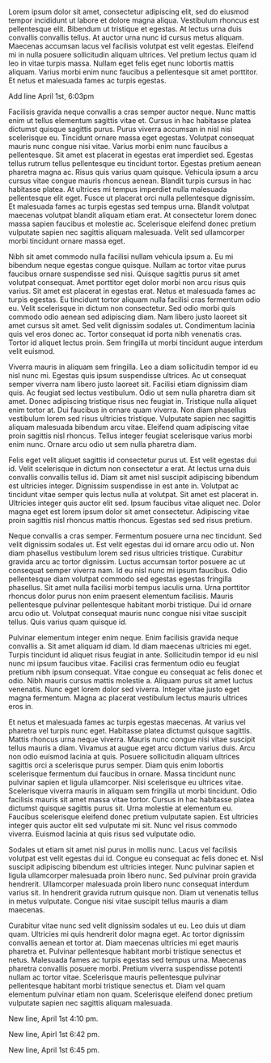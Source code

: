 Lorem ipsum dolor sit amet, consectetur adipiscing elit, sed do eiusmod tempor incididunt ut labore et dolore magna aliqua. 
Vestibulum rhoncus est pellentesque elit. Bibendum ut tristique et egestas. At lectus urna duis convallis convallis tellus. 
At auctor urna nunc id cursus metus aliquam. Maecenas accumsan lacus vel facilisis volutpat est velit egestas. Eleifend mi in nulla posuere sollicitudin 
aliquam ultrices. Vel pretium lectus quam id leo in vitae turpis massa. Nullam eget felis eget nunc lobortis mattis aliquam. Varius morbi enim nunc faucibus 
a pellentesque sit amet porttitor. Et netus et malesuada fames ac turpis egestas.

Add line April 1st, 6:03pm

Facilisis gravida neque convallis a cras semper auctor neque. Nunc mattis enim ut tellus elementum sagittis vitae et. Cursus in hac habitasse platea dictumst
quisque sagittis purus. Purus viverra accumsan in nisl nisi scelerisque eu. Tincidunt ornare massa eget egestas. Volutpat consequat mauris nunc congue nisi vitae. 
Varius morbi enim nunc faucibus a pellentesque. Sit amet est placerat in egestas erat imperdiet sed. Egestas tellus rutrum tellus pellentesque eu tincidunt tortor. 
Egestas pretium aenean pharetra magna ac. Risus quis varius quam quisque. Vehicula ipsum a arcu cursus vitae congue mauris rhoncus aenean. 
Blandit turpis cursus in hac habitasse platea. At ultrices mi tempus imperdiet nulla malesuada pellentesque elit eget. 
Fusce ut placerat orci nulla pellentesque dignissim. Et malesuada fames ac turpis egestas sed tempus urna. 
Blandit volutpat maecenas volutpat blandit aliquam etiam erat. At consectetur lorem donec massa sapien faucibus et molestie ac. 
Scelerisque eleifend donec pretium vulputate sapien nec sagittis aliquam malesuada. Velit sed ullamcorper morbi tincidunt ornare massa eget.

Nibh sit amet commodo nulla facilisi nullam vehicula ipsum a. Eu mi bibendum neque egestas congue quisque. Nullam ac tortor vitae purus faucibus ornare 
suspendisse sed nisi. Quisque sagittis purus sit amet volutpat consequat. Amet porttitor eget dolor morbi non arcu risus quis varius. Sit amet est placerat 
in egestas erat. Netus et malesuada fames ac turpis egestas. Eu tincidunt tortor aliquam nulla facilisi cras fermentum odio eu. Velit scelerisque in dictum 
non consectetur. Sed odio morbi quis commodo odio aenean sed adipiscing diam. Nam libero justo laoreet sit amet cursus sit amet. Sed velit dignissim sodales ut. 
Condimentum lacinia quis vel eros donec ac. Tortor consequat id porta nibh venenatis cras. Tortor id aliquet lectus proin. Sem fringilla ut morbi tincidunt augue 
interdum velit euismod.

Viverra mauris in aliquam sem fringilla. Leo a diam sollicitudin tempor id eu nisl nunc mi. Egestas quis ipsum suspendisse ultrices. Ac ut consequat semper 
viverra nam libero justo laoreet sit. Facilisi etiam dignissim diam quis. Ac feugiat sed lectus vestibulum. Odio ut sem nulla pharetra diam sit amet. Donec 
adipiscing tristique risus nec feugiat in. Tristique nulla aliquet enim tortor at. Dui faucibus in ornare quam viverra. Non diam phasellus vestibulum lorem sed 
risus ultricies tristique. Vulputate sapien nec sagittis aliquam malesuada bibendum arcu vitae. Eleifend quam adipiscing vitae proin sagittis nisl rhoncus. 
Tellus integer feugiat scelerisque varius morbi enim nunc. Ornare arcu odio ut sem nulla pharetra diam.

Felis eget velit aliquet sagittis id consectetur purus ut. Est velit egestas dui id. Velit scelerisque in dictum non consectetur a erat. At lectus urna duis 
convallis convallis tellus id. Diam sit amet nisl suscipit adipiscing bibendum est ultricies integer. Dignissim suspendisse in est ante in. Volutpat ac 
tincidunt vitae semper quis lectus nulla at volutpat. Sit amet est placerat in. Ultricies integer quis auctor elit sed. Ipsum faucibus vitae aliquet nec. 
Dolor magna eget est lorem ipsum dolor sit amet consectetur. Adipiscing vitae proin sagittis nisl rhoncus mattis rhoncus. Egestas sed sed risus pretium.

Neque convallis a cras semper. Fermentum posuere urna nec tincidunt. Sed velit dignissim sodales ut. Est velit egestas dui id ornare arcu odio ut. Non diam 
phasellus vestibulum lorem sed risus ultricies tristique. Curabitur gravida arcu ac tortor dignissim. Luctus accumsan tortor posuere ac ut consequat semper 
viverra nam. Id eu nisl nunc mi ipsum faucibus. Odio pellentesque diam volutpat commodo sed egestas egestas fringilla phasellus. Sit amet nulla facilisi morbi 
tempus iaculis urna. Urna porttitor rhoncus dolor purus non enim praesent elementum facilisis. Mauris pellentesque pulvinar pellentesque habitant morbi tristique. 
Dui id ornare arcu odio ut. Volutpat consequat mauris nunc congue nisi vitae suscipit tellus. Quis varius quam quisque id.

Pulvinar elementum integer enim neque. Enim facilisis gravida neque convallis a. Sit amet aliquam id diam. Id diam maecenas ultricies mi eget. Turpis tincidunt 
id aliquet risus feugiat in ante. Sollicitudin tempor id eu nisl nunc mi ipsum faucibus vitae. Facilisi cras fermentum odio eu feugiat pretium nibh ipsum consequat. Vitae congue eu consequat ac felis donec et odio. Nibh mauris cursus mattis molestie a. Aliquam purus sit amet luctus venenatis. Nunc eget lorem dolor sed viverra. Integer vitae justo eget magna fermentum. Magna ac placerat vestibulum lectus mauris ultrices eros in.

Et netus et malesuada fames ac turpis egestas maecenas. At varius vel pharetra vel turpis nunc eget. Habitasse platea dictumst quisque sagittis. 
Mattis rhoncus urna neque viverra. Mauris nunc congue nisi vitae suscipit tellus mauris a diam. Vivamus at augue eget arcu dictum varius duis. Arcu non odio 
euismod lacinia at quis. Posuere sollicitudin aliquam ultrices sagittis orci a scelerisque purus semper. Diam quis enim lobortis scelerisque fermentum dui 
faucibus in ornare. Massa tincidunt nunc pulvinar sapien et ligula ullamcorper. Nisi scelerisque eu ultrices vitae. Scelerisque viverra mauris in aliquam sem 
fringilla ut morbi tincidunt. Odio facilisis mauris sit amet massa vitae tortor. Cursus in hac habitasse platea dictumst quisque sagittis purus sit. 
Urna molestie at elementum eu. Faucibus scelerisque eleifend donec pretium vulputate sapien. Est ultricies integer quis auctor elit sed vulputate mi sit. 
Nunc vel risus commodo viverra. Euismod lacinia at quis risus sed vulputate odio.

Sodales ut etiam sit amet nisl purus in mollis nunc. Lacus vel facilisis volutpat est velit egestas dui id. Congue eu consequat ac felis donec et. 
Nisl suscipit adipiscing bibendum est ultricies integer. Nunc pulvinar sapien et ligula ullamcorper malesuada proin libero nunc. Sed pulvinar proin gravida 
hendrerit. Ullamcorper malesuada proin libero nunc consequat interdum varius sit. In hendrerit gravida rutrum quisque non. Diam ut venenatis tellus in metus 
vulputate. Congue nisi vitae suscipit tellus mauris a diam maecenas.

Curabitur vitae nunc sed velit dignissim sodales ut eu. Leo duis ut diam quam. Ultricies mi quis hendrerit dolor magna eget. Ac tortor dignissim convallis 
aenean et tortor at. Diam maecenas ultricies mi eget mauris pharetra et. Pulvinar pellentesque habitant morbi tristique senectus et netus. Malesuada fames 
ac turpis egestas sed tempus urna. Maecenas pharetra convallis posuere morbi. Pretium viverra suspendisse potenti nullam ac tortor vitae. Scelerisque mauris 
pellentesque pulvinar pellentesque habitant morbi tristique senectus et. Diam vel quam elementum pulvinar etiam non quam. Scelerisque eleifend donec pretium 
vulputate sapien nec sagittis aliquam malesuada.

New line, April 1st 4:10 pm.

New line, Apirl 1st 6:42 pm.

New line, April 1st 6:45 pm.

